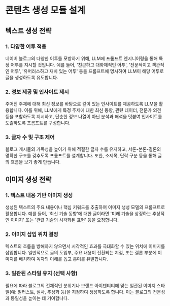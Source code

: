 # 콘텐츠 생성 모듈 설계

## 텍스트 생성 전략

### 1. 다양한 어투 적용
네이버 블로그의 다양한 어투를 모방하기 위해, LLM에 프롬프트 엔지니어링을 통해 특정 어투를 지시할 것입니다. 예를 들어, '친근하고 대화체적인 어투', '전문적이고 객관적인 어투', '유머러스하고 재치 있는 어투' 등을 프롬프트에 명시하여 LLM이 해당 어투로 글을 생성하도록 유도합니다.

### 2. 정보 제공 및 인사이트 제시
주어진 주제에 대해 최신 정보를 바탕으로 깊이 있는 인사이트를 제공하도록 LLM을 활용합니다. 이를 위해, LLM에게 특정 주제에 대한 최신 동향, 관련 데이터, 전문가 의견 등을 포함하도록 지시하고, 단순한 정보 나열이 아닌 분석과 해석을 덧붙여 인사이트를 도출하도록 프롬프트를 구성합니다.

### 3. 글자 수 및 구조 제어
블로그 게시물의 가독성을 높이기 위해 적절한 글자 수를 유지하고, 서론-본론-결론의 명확한 구조를 갖추도록 프롬프트를 설계합니다. 또한, 소제목, 단락 구분 등을 통해 글의 흐름을 보기 좋게 만듭니다.

## 이미지 생성 전략

### 1. 텍스트 내용 기반 이미지 생성
생성된 텍스트의 주요 내용이나 핵심 키워드를 추출하여 이미지 생성 모델의 프롬프트로 활용합니다. 예를 들어, '최신 기술 동향'에 대한 글이라면 '미래 기술을 상징하는 추상적인 이미지' 또는 '관련 기술의 시각화된 표현' 등을 요청합니다.

### 2. 이미지 삽입 위치 결정
텍스트의 흐름을 방해하지 않으면서 시각적인 효과를 극대화할 수 있는 위치에 이미지를 삽입합니다. 일반적으로 글의 도입부, 주요 내용이 전환되는 지점, 또는 결론 부분에 이미지를 배치하여 독자의 이해를 돕고 흥미를 유발합니다.

### 3. 일관된 스타일 유지 (선택 사항)
필요에 따라 블로그의 전체적인 분위기나 브랜드 아이덴티티에 맞는 일관된 이미지 스타일(예: 일러스트, 실사, 추상화 등)을 지정하여 생성하도록 합니다. 이는 블로그의 전문성과 통일성을 높이는 데 기여합니다.

